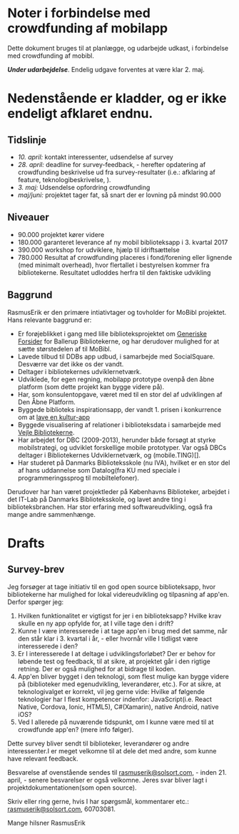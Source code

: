 # Noter i forbindelse med crowdfunding af mobilapp

Dette dokument bruges til at planlægge, og udarbejde udkast, i forbindelse med crowdfunding af mobibl.

***Under udarbejdelse***. Endelig udgave forventes at være klar 2. maj. 

# Nedenstående er kladder, og er ikke endeligt afklaret endnu.


## Tidslinje

- _10. april:_ kontakt interessenter, udsendelse af survey
- _28. april:_ deadline for survey-feedback, - herefter opdatering af crowdfunding beskrivelse ud fra survey-resultater (i.e.: afklaring af feature, teknologibeskrivelse, ).
- _3. maj:_ Udsendelse opfordring crowdfunding
- _maj/juni:_ projektet tager fat, så snart der er lovning på mindst 90.000

## Niveauer

-  90.000 projektet kører videre
- 180.000 garanteret leverance af ny mobil biblioteksapp i 3. kvartal 2017
- 390.000 workshop for udviklere, hjælp til idriftsættelse
- 780.000 Resultat af crowdfunding placeres i fond/forening eller lignende (med minimalt overhead), hvor flertallet i bestyrelsen kommer fra bibliotekerne. Resultatet udloddes herfra til den faktiske udvikling

## Baggrund

RasmusErik er den primære intiativtager og tovholder for MoBibl projektet. 
Hans relevante baggrund er:

- Er forøjeblikket i gang med lille biblioteksprojektet om [Generiske Forsider](http://platform.dandigbib.org/projects/generiske-forsider) for Ballerup Bibliotekerne, og har derudover mulighed for at sætte størstedelen af til MoBibl.
- Lavede tilbud til DDBs app udbud, i samarbejde med SocialSquare. Desværre var det ikke os der vandt.
- Deltager i bibliotekernes udviklernetværk.
- Udviklede, for egen regning, mobilapp prototype ovenpå den åbne platform (som dette projekt kan bygge videre på).
- Har, som konsulentopgave, været med til en stor del af udviklingen af Den Åbne Platform.
- Byggede biblioteks inspirationsapp, der vandt 1. prisen i konkurrence om at [lave en kultur-app](http://www.dbc.dk/news/konkurrence-lav-kultur-app)
- Byggede visualisering af relationer i biblioteksdata i samarbejde med [Vejle Bibliotekerne](http://projekter.kulturstyrelsen.dk/projekt/visualisering-af-relationer).
- Har arbejdet for DBC (2009-2013), herunder både forsøgt at styrke mobilstrategi, og udviklet forskellige mobile prototyper. Var også DBCs deltager i Bibliotekernes Udviklernetværk, og (mobile.TING)[].
- Har studeret på Danmarks Biblioteksskole (nu IVA), hvilket er en stor del af hans uddannelse som Datalog(fra KU med speciale i programmeringssprog til mobiltelefoner).

Derudover har han været projektleder på Københavns Biblioteker, arbejdet i det IT-Lab på Danmarks Biblioteksskole, og lavet andre ting i biblioteksbranchen. Har stor erfaring med softwareudvikling, også fra mange andre sammenhænge.

# Drafts

## Survey-brev

Jeg forsøger at tage initiativ til en god open source biblioteksapp, hvor bibliotekerne har mulighed for lokal videreudvikling og tilpasning af app'en. Derfor spørger jeg:

1. Hvilken funktionalitet er vigtigst for jer i en biblioteksapp? Hvilke krav skulle en ny app opfylde for, at I ville tage den i drift?
2. Kunne I være interesserede i at tage app'en i brug med det samme, når den står klar i 3. kvartal i år, - eller hvornår ville I tidligst være interesserede i den?
3. Er I interesserede I at deltage i udviklingsforløbet? Der er behov for løbende test og feedback, til at sikre, at projektet går i den rigtige retning. Der er også mulighed for at bidrage til koden.
4. App'en bliver bygget i den teknologi, som flest mulige kan bygge videre på (biblioteker med egenudvikling, leverandører, etc.). For at sikre, at teknologivalget er korrekt, vil jeg gerne vide: Hvilke af følgende teknologier har I flest kompetencer indenfor: JavaScript(i.e. React Native, Cordova, Ionic, HTML5), C#(Xamarin), native Android, native iOS?
5. Ved I allerede på nuværende tidspunkt, om I kunne være med til at crowdfunde app'en? (mere info følger).

Dette survey bliver sendt til biblioteker, leverandører og andre interessenter.I er meget velkomne til at dele det med andre, som kunne have relevant feedback.

Besvarelse af ovenstående sendes til rasmuserik@solsort.com, - inden 21. april, - senere besvarelser er også velkomne. Jeres svar bliver lagt i projektdokumentationen(som open source).

Skriv eller ring gerne, hvis I har spørgsmål, kommentarer etc.: rasmuserik@solsort.com, 60703081.

Mange hilsner
RasmusErik
